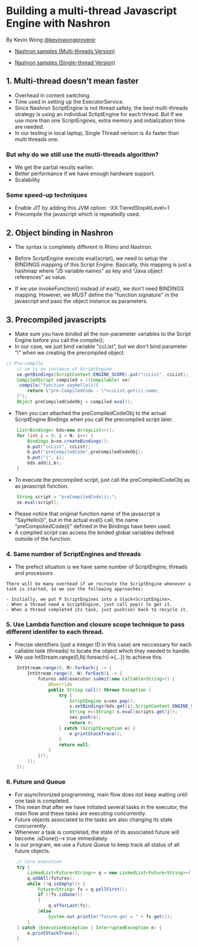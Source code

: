 # Building a multi-thread Javascript Engine with Nashron

By Kevin Wong [@kevinwongprovenir](https://github.com/kevinwongprovenir)

- [Nashron samples (Multi-threads Version)](MTSample.java)

- [Nashron samples (Single-thread Version)](STSample.java)

## 1. Multi-thread doesn't mean faster
- Overhead in content switching.
- Time used in setting up the ExecutorService.
- Since Nashron ScriptEngine is not thread safety, the best multi-threads strategy is using an individual SctiptEngine for each thread. But If we use more than one ScriptEngines, extra memory and initialization time are needed.
- In our testing in local laptop, Single Thread verison is 4x faster than multi threads one.

### But why do we still use the mutli-threads algorithm?
- We get the partial results earlier.
- Better performance if we have enough hardware support.
- Scalability

### Some speed-up techniques
- Enable JIT by adding this JVM option: -XX:TieredStopAtLevel=1
- Precompile the javascript which is repeatedly used.

## 2. Object binding in Nashron
- The syntax is completely different in Rhino and Nashron.
- Before ScriptEngine execute eval(script), we need to setup the BINDINGS mapping of this Script Engine. Basically, this mapping is just a hashmap where "JS variable names" as key and "Java object references" as value.

- If we use invokeFunction() instead of eval(), we don't need BINDINGS mapping. However, we *MUST* define the "function signature" in the javascript and pass the object instance as parameters.

## 3. Precompiled javascripts
- Make sure you have binded all the non-parameter variables to the Script Engine before you call the compile();
- In our case, we just bind variable "ccList", but we don't bind parameter "i" when we creating the precompiled object. 
```Java
// Pre-compile
	// se is an instance of ScriptEngine
	se.getBindings(ScriptContext.ENGINE_SCOPE).put("ccList", ccList);
	CompiledScript compiled = ((Compilable) se)
	.compile("function sayHello(i){
		return \"pre-CompiledCode - \"+ccList.get(i).name;
	}");
	Object preCompiledCodeObj = compiled.eval();
```
- Then you can attached the preCompiledCodeObj to the actual ScriptEngine Bindings when you call the precompiled script later.
```Java
	List<Bindings> bds=new ArrayList<>();
    for (int i = 0; i < N; i++) {
		Bindings b=se.createBindings();
		b.put("ccList", ccList);
		b.put("preCompiledCode",preCompiledCodeObj);
		b.put("i", i);
		bds.add(i,b);
	}
```
- To execute the precompiled script, just call the preCompiledCodeObj as as javascript function.
```Java
	String script = "preCompiledCode(i);";
	se.eval(script);
```
- Please notice that original function name of the javascript is "SayHello(i)", but in the actual eval() call, the name "preCompoliedCode(i)" defined in the Bindings have been used.
- A compiled script can access the binded global variables defined outside of the function.

### 4. Same number of ScriptEngines and threads
- The prefect situation is we have same number of ScriptEngine, threads and processors

```
There will be many overhead if we recreate the ScriptEngine whenever a task is started, so we use the following approaches:

- Initially, we put P ScriptEngines into a Stack<ScriptEngine>.
- When a thread need a ScriptEngine, just call pop() to get it.
- When a thread completed its task, just push(se) back to recycle it.
```

### 5. Use Lambda function and closure scope technique to pass different identifer to each thread.
- Precise identifiers (just a integer ID in this case) are neccessary for each callable task (threads) to locate the object which they needed to handle.
- We use IntStream.range(0,N).foreach(i->{...}) to achieve this.
```Java
	IntStream.range(0, M).forEach(j -> {
		IntStream.range(0, N).forEach(i -> {
			futures.add(executor.submit(new Callable<String>() {
				@Override
				public String call() throws Exception {
					try {
						ScriptEngine s=ses.pop();
						s.setBindings(bds.get(i),ScriptContext.ENGINE_SCOPE);													
						String r=(String) s.eval(scripts.get(j));
						ses.push(s);
						return r;
					} catch (ScriptException e) {
						e.printStackTrace();
					}
					return null;
				}
			}));
		});
	});
```


### 6. Future and Queue
- For asynchronized programming, main flow does not keep waiting until one task is completed.
- This mean that after we have initiated several tasks in the executor, the main flow and these tasks are executing concurrently.
- Future objects associated to the tasks are also changing its state concurrently.
- Whenever a task is completed, the state of its associated future will become .isDone()--> true immediately.
- Is our program, we use a *Future Queue* to keep track all status of all future objects.
```Java
	// Core execution
	try {
		LinkedList<Future<String>> q = new LinkedList<Future<String>>();
		q.addAll(futures);
		while (!q.isEmpty()) {
			Future<String> fs = q.pollFirst();
			if (!fs.isDone())
			{
				q.offerLast(fs);
			}else
				System.out.println("future.get = " + fs.get());
		}
	} catch (ExecutionException | InterruptedException e) {
		e.printStackTrace();
	}
```
